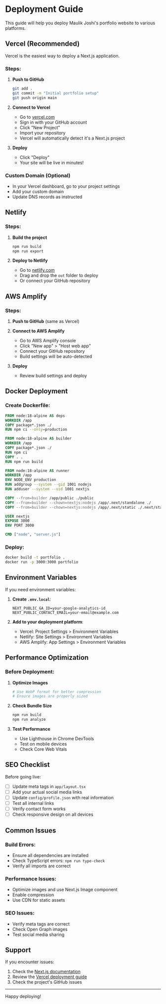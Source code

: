# Deployment Guide

This guide will help you deploy Maulik Joshi's portfolio website to various platforms.

## Vercel (Recommended)

Vercel is the easiest way to deploy a Next.js application.

### Steps:

1. **Push to GitHub**
   ```bash
   git add .
   git commit -m "Initial portfolio setup"
   git push origin main
   ```

2. **Connect to Vercel**
   - Go to [vercel.com](https://vercel.com)
   - Sign in with your GitHub account
   - Click "New Project"
   - Import your repository
   - Vercel will automatically detect it's a Next.js project

3. **Deploy**
   - Click "Deploy"
   - Your site will be live in minutes!

### Custom Domain (Optional)
- In your Vercel dashboard, go to your project settings
- Add your custom domain
- Update DNS records as instructed

## Netlify

### Steps:

1. **Build the project**
   ```bash
   npm run build
   npm run export
   ```

2. **Deploy to Netlify**
   - Go to [netlify.com](https://netlify.com)
   - Drag and drop the `out` folder to deploy
   - Or connect your GitHub repository

## AWS Amplify

### Steps:

1. **Push to GitHub** (same as Vercel)

2. **Connect to AWS Amplify**
   - Go to AWS Amplify console
   - Click "New app" > "Host web app"
   - Connect your GitHub repository
   - Build settings will be auto-detected

3. **Deploy**
   - Review build settings and deploy

## Docker Deployment

### Create Dockerfile:

```dockerfile
FROM node:18-alpine AS deps
WORKDIR /app
COPY package*.json ./
RUN npm ci --only=production

FROM node:18-alpine AS builder
WORKDIR /app
COPY package*.json ./
RUN npm ci
COPY . .
RUN npm run build

FROM node:18-alpine AS runner
WORKDIR /app
ENV NODE_ENV production
RUN addgroup --system --gid 1001 nodejs
RUN adduser --system --uid 1001 nextjs

COPY --from=builder /app/public ./public
COPY --from=builder --chown=nextjs:nodejs /app/.next/standalone ./
COPY --from=builder --chown=nextjs:nodejs /app/.next/static ./.next/static

USER nextjs
EXPOSE 3000
ENV PORT 3000

CMD ["node", "server.js"]
```

### Deploy:
```bash
docker build -t portfolio .
docker run -p 3000:3000 portfolio
```

## Environment Variables

If you need environment variables:

1. **Create `.env.local`**:
   ```env
   NEXT_PUBLIC_GA_ID=your-google-analytics-id
   NEXT_PUBLIC_CONTACT_EMAIL=your-email@example.com
   ```

2. **Add to your deployment platform**:
   - Vercel: Project Settings > Environment Variables
   - Netlify: Site Settings > Environment Variables
   - AWS Amplify: App Settings > Environment Variables

## Performance Optimization

### Before Deployment:

1. **Optimize Images**
   ```bash
   # Use WebP format for better compression
   # Ensure images are properly sized
   ```

2. **Check Bundle Size**
   ```bash
   npm run build
   npm run analyze
   ```

3. **Test Performance**
   - Use Lighthouse in Chrome DevTools
   - Test on mobile devices
   - Check Core Web Vitals

## SEO Checklist

Before going live:

- [ ] Update meta tags in `app/layout.tsx`
- [ ] Add your actual social media links
- [ ] Update `config/profile.json` with real information
- [ ] Test all internal links
- [ ] Verify contact form works
- [ ] Check responsive design on all devices

## Common Issues

### Build Errors:
- Ensure all dependencies are installed
- Check TypeScript errors: `npm run type-check`
- Verify all imports are correct

### Performance Issues:
- Optimize images and use Next.js Image component
- Enable compression
- Use CDN for static assets

### SEO Issues:
- Verify meta tags are correct
- Check Open Graph images
- Test social media sharing

## Support

If you encounter issues:

1. Check the [Next.js documentation](https://nextjs.org/docs)
2. Review the [Vercel deployment guide](https://vercel.com/docs)
3. Check the project's GitHub issues

---

Happy deploying!
